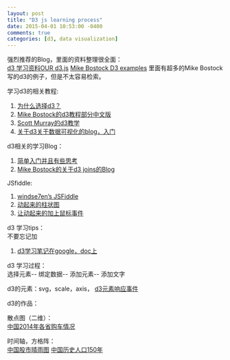 ```yaml
---
layout: post
title: "D3 js learning process"
date: 2015-04-01 10:53:00 -0400
comments: true
categories: [d3, data visualization]
---
```


强烈推荐的Blog，里面的资料整理很全面：  
[d3 学习资料OUR d3.js](http://www.ourd3js.com/wordpress/?p=396)
[Mike Bostock D3 examples](http://bl.ocks.org/mbostock)
里面有超多的Mike Bostock写的d3的例子，但是不太容易检索。

学习d3的相关教程:

1.  [为什么选择d3？](https://ruby-china.org/topics/16216)  
2.  [Mike Bostock的d3教程部分中文版](http://www.pkuwwt.tk/d3-tutorial-cn/about.html)  
3.  [Scott Murray的d3教学](http://chimera.labs.oreilly.com/books/1230000000345/index.html)  
4.  [关于d3关于数据可视化的blog，入门](http://www.ourd3js.com/wordpress/)


d3相关的学习Blog：  
1.  [简单入门并且有些思考](http://www.cnblogs.com/winleisure/p/3512890.html)  
2.  [Mike Bostock的关于d3 joins的Blog](http://bost.ocks.org/mike/join/)  


JSfiddle:  
1.  [windse7en’s JSFiddle](http://jsfiddle.net/)  
2.  [动起来的柱状图](http://jsfiddle.net/windse7en/7c0LLvck/3/)
3.  [让动起来的加上鼠标事件](http://jsfiddle.net/windse7en/7c0LLvck/9/)


d3 学习tips：  
不要忘记加<meta charset=”utf-8”>  
1.  [d3学习笔记在google，doc上](https://docs.google.com/spreadsheets/d/16xbZrVTDMZb4o06xvZJ9iKAs0Y1rjlcGMLHU-KLibpA/edit#gid=0)  


d3 学习过程：  
选择元素-- 绑定数据-- 添加元素-- 添加文字

d3的元素：svg，scale，axis，
[d3元素响应事件](http://www.ourd3js.com/wordpress/?p=156)

d3的作品：

散点图（二维）：  
[中国2014年各省购车情况](http://bl.ocks.org/guoweish/4a4970fb08f0dc72e45c)


时间轴，方格阵：  
[中国股市晴雨图](http://bl.ocks.org/guoweish/raw/64faa36186a5d47e4abd/)
[中国历史人口150年](http://www.ourd3js.com/collection/sgzx/1/src/timeline.html)
